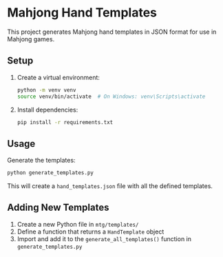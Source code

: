 # Mahjong Hand Templates

This project generates Mahjong hand templates in JSON format for use in Mahjong games.

## Setup

1. Create a virtual environment:
   ```bash
   python -m venv venv
   source venv/bin/activate  # On Windows: venv\Scripts\activate
   ```

2. Install dependencies:
   ```bash
   pip install -r requirements.txt
   ```

## Usage

Generate the templates:
```bash
python generate_templates.py
```

This will create a `hand_templates.json` file with all the defined templates.

## Adding New Templates

1. Create a new Python file in `mtg/templates/`
2. Define a function that returns a `HandTemplate` object
3. Import and add it to the `generate_all_templates()` function in `generate_templates.py`
